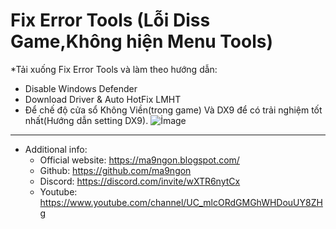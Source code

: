 # Fix Error Tools (Lỗi Diss Game,Không hiện Menu Tools)
*Tải xuống Fix Error Tools và làm theo hướng dẫn:
* Disable Windows Defender
* Download Driver & Auto HotFix LMHT
* Để chế độ cửa sổ Không Viền(trong game) Và DX9 để có trải nghiệm tốt nhất(Hướng dẫn setting DX9).
![İmage](https://cdn.discordapp.com/attachments/821675081934569473/910458168797192192/68747470733a2f2f312e62702e626c6f6773706f742e636f6d2f2d6138754e4e455a545f73382f58384448426842326842492f41414141414141414347342f47675f764f636e6a744c51776a6843444c3649612d5573444d762d475055435041435063424741595943772f7331.png)
------------
   * Additional info:
        * Official website: https://ma9ngon.blogspot.com/
        * Github: https://github.com/ma9ngon
        * Discord: https://discord.com/invite/wXTR6nytCx
        * Youtube: https://www.youtube.com/channel/UC_mlcORdGMGhWHDouUY8ZHg
